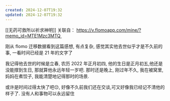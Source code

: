 ```yaml
---
created: 2024-12-07T19:32
updated: 2024-12-07T19:32
---
```

[[无药可救所以祈求神明]]
关联自： https://v.flomoapp.com/mine/?memo_id=MTE1Mzc3MTQ 

刚从 flomo 迁移数据看到这篇感想, 有点复杂, 感觉其实他去世似乎才是不久前的事, 一看时间已经是 21 年的文字了

我记得他去世的时候是立春, 农历 2022 年正月初四, 他的生日是正月初五,他还是没能撑到生日, 那就算他永远年轻一岁吧. 那时还是晚上, 刚过年不久, 我在被窝里, 妈妈在煮饺子, 我能清楚地记得那时的场景.

或许是时间过得太快了吧😔, 好像不久前我们还在交谈,可又好像我已经记不清他的样子了. 没有人和事物可以永远留住